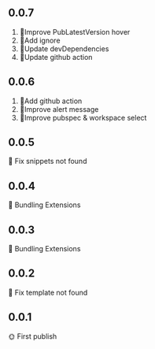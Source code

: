 ## 0.0.7

1. 📖Improve PubLatestVersion hover
2. 📖Add ignore
3. 📖Update devDependencies
4. 📖Update github action

## 0.0.6

1. 📖Add github action
2. 📖Improve alert message
3. 📖Improve pubspec & workspace select

## 0.0.5

🔧 Fix snippets not found

## 0.0.4

📖 Bundling Extensions

## 0.0.3

📖 Bundling Extensions

## 0.0.2

🔧 Fix template not found

## 0.0.1

🌞 First publish
